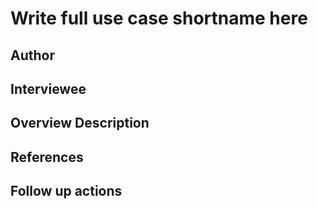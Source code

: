 <!-- For information on how to write GitHub .md files see https://guides.github.com/features/mastering-markdown/ -->

# Write full use case shortname here

## Author

<!-- Author of this use case. --->

## Interviewee

<!-- - Investigator 1 (Affiliation)-->
<!-- - Investigator 2 (Affiliation)-->

## Overview Description

<!-- Add information about the experimental design and scientific purpose -->

## References

<!--Use this space for information that may help people better understand the use case, like links to papers, source code, or data ,e.g:-->
<!-- - Source code: https://github.com/YourUser/YourRepository -->
<!-- - Documentation: https://link.to.docs -->
<!-- - Test data: https://link.to.test.data -->

## Follow up actions

<!-- List any followup action>

## Summary by entity

<! -- table summarizing the information by entities --->

